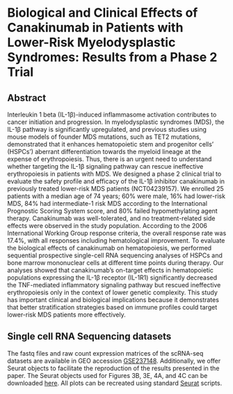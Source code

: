 # Biological and Clinical Effects of Canakinumab in Patients with Lower-Risk Myelodysplastic Syndromes: Results from a Phase 2 Trial

## Abstract
Interleukin 1 beta (IL-1β)-induced inflammasome activation contributes to cancer initiation and progression. In myelodysplastic syndromes (MDS), the IL-1β pathway is significantly upregulated, and previous studies using mouse models of founder MDS mutations, such as TET2 mutations, demonstrated that it enhances hematopoietic stem and progenitor cells’ (HSPCs’) aberrant differentiation towards the myeloid lineage at the expense of erythropoiesis. Thus, there is an urgent need to understand whether targeting the IL-1β signaling pathway can rescue ineffective erythropoiesis in patients with MDS. 
We designed a phase 2 clinical trial to evaluate the safety profile and efficacy of the IL-1β inhibitor canakinumab in previously treated lower-risk MDS patients (NCT04239157). We enrolled 25 patients with a median age of 74 years; 60% were male, 16% had lower-risk MDS, 84% had intermediate-1 risk MDS according to the International Prognostic Scoring System score, and 80% failed hypomethylating agent therapy. Canakinumab was well-tolerated, and no treatment-related side effects were observed in the study population. According to the 2006 International Working Group response criteria, the overall response rate was 17.4%, with all responses including hematological improvement. To evaluate the biological effects of canakinumab on hematopoiesis, we performed sequential prospective single-cell RNA sequencing analyses of HSPCs and bone marrow mononuclear cells at different time points during therapy. Our analyses showed that canakinumab’s on-target effects in hematopoietic populations expressing the IL-1β receptor (IL-1R1) significantly decreased the TNF-mediated inflammatory signaling pathway but rescued ineffective erythropoiesis only in the context of lower genetic complexity.
This study has important clinical and biological implications because it demonstrates that better stratification strategies based on immune profiles could target lower-risk MDS patients more effectively.

## Single cell RNA Sequencing datasets
The fastq files and raw count expression matrices of the scRNA-seq datasets are available in GEO accession [GSE237148](https://www.ncbi.nlm.nih.gov/geo/query/acc.cgi?acc=GSE237148).
Additionally, we offer Seurat objects to facilitate the reproduction of the results presented in the paper. The Seurat objects used for Figures 3B, 3E, 4A, and 4C can be downloaded [here](https://ucla.box.com/s/ughct1z5loius7s02f6spc95gpsv3mkc). All plots can be recreated using standard [Seurat](https://satijalab.org/seurat/) scripts.


